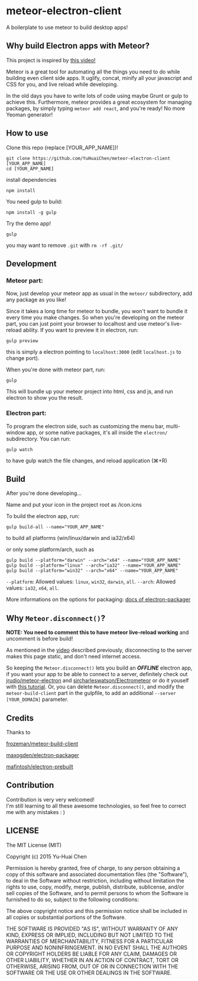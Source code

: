 # meteor-electron-client
A boilerplate to use meteor to build desktop apps!

## Why build Electron apps with Meteor?

This project is inspired by [this video!](https://youtu.be/Xgb9NTxPqVY)

Meteor is a great tool for automating all the things you need to do
while building even client side apps. It uglify, concat, minify all
your javascript and CSS for you, and live reload while developing.

In the old days you have to write lots of code using maybe Grunt or
gulp to achieve this. Furthermore, meteor provides a great ecosystem
for managing packages, by simply typing `meteor add react`, and
you're ready! No more Yeoman generator!


## How to use

Clone this repo (replace [YOUR_APP_NAME])!

```
git clone https://github.com/YuHuaiChen/meteor-electron-client [YOUR_APP_NAME]
cd [YOUR_APP_NAME]
```

install dependencies

```
npm install
```

You need gulp to build:

```
npm install -g gulp
```

Try the demo app!

```
gulp
```

you may want to remove `.git` with `rm -rf .git/`  


## Development

### Meteor part:

Now, just develop your meteor app as usual in the `meteor/` subdirectory, add any package as you like!

Since it takes a long time for meteor to bundle, you won't want to bundle it
 every time you make changes. So when you're developing on the meteor part, you
 can just point your browser to localhost and use meteor's live-reload ability.
If you want to preview it in electron, run:

```
gulp preview
```

this is simply a electron pointing to `localhost:3000` (edit `localhost.js` to change port).

When you're done with meteor part, run:

```
gulp
```

This will bundle up your meteor project into html, css and js, and run electron
 to show you the result.

### Electron part:

To program the electron side, such as customizing the menu bar, multi-window app,
 or some native packages, it's all inside the `electron/` subdirectory.
You can run:

```
gulp watch
```

to have gulp watch the file changes, and reload application (⌘+R)


## Build

After you're done developing...

Name and put your icon in the project root as /icon.icns

To build the electron app, run:

```
gulp build-all --name="YOUR_APP_NAME"
```
to build all platforms (win/linux/darwin and ia32/x64)

or only some platform/arch, such as
```
gulp build --platform="darwin" --arch="x64" --name="YOUR_APP_NAME"
gulp build --platform="linux" --arch="ia32" --name="YOUR_APP_NAME"
gulp build --platform="win32" --arch="x64" --name="YOUR_APP_NAME"
```

`--platform`: Allowed values: `linux`, `win32`, `darwin`, `all`.
`--arch`: Allowed values: `ia32`, `x64`, `all`.


More informations on the options for packaging: [docs of electron-packager](https://github.com/maxogden/electron-packager)


## Why `Meteor.disconnect()`?

**NOTE: You need to comment this to have meteor live-reload working**
and uncomment is before build!

As mentioned in the [video](https://youtu.be/Xgb9NTxPqVY) described
previously, disconnecting to the server makes this page static, and
don't need internet access.

So keeping the `Meteor.disconnect()` lets you build an ***OFFLINE***
electron app, if you want your app to be able to connect to a server,
definitely check out
[jrudio/meteor-electron](https://github.com/jrudio/meteor-electron)
and [sircharleswatson/Electrometeor](https://github.com/sircharleswatson/Electrometeor)
or do it youself with [this tutorial](https://medium.com/@guidouil/cross-platform-desktop-apps-with-meteor-and-electron-5355eb9e351).
Or, you can delete `Meteor.disconnect()`, and modify the
`meteor-build-client` part in the gulpfile, to add an additional
`--server [YOUR_DOMAIN]` parameter.


## Credits

Thanks to

[frozeman/meteor-build-client](https://github.com/frozeman/meteor-build-client)

[maxogden/electron-packager](https://github.com/maxogden/electron-packager)

[mafintosh/electron-prebuilt](https://github.com/mafintosh/electron-prebuilt)


## Contribution

Contribution is very very welcomed!  
I'm still learning to all these awesome technologies, so feel free to
correct me with any mistakes : )


## LICENSE
The MIT License (MIT)

Copyright (c) 2015 Yu-Huai Chen

Permission is hereby granted, free of charge, to any person obtaining a copy
of this software and associated documentation files (the "Software"), to deal
in the Software without restriction, including without limitation the rights
to use, copy, modify, merge, publish, distribute, sublicense, and/or sell
copies of the Software, and to permit persons to whom the Software is
furnished to do so, subject to the following conditions:

The above copyright notice and this permission notice shall be included in all
copies or substantial portions of the Software.

THE SOFTWARE IS PROVIDED "AS IS", WITHOUT WARRANTY OF ANY KIND, EXPRESS OR
IMPLIED, INCLUDING BUT NOT LIMITED TO THE WARRANTIES OF MERCHANTABILITY,
FITNESS FOR A PARTICULAR PURPOSE AND NONINFRINGEMENT. IN NO EVENT SHALL THE
AUTHORS OR COPYRIGHT HOLDERS BE LIABLE FOR ANY CLAIM, DAMAGES OR OTHER
LIABILITY, WHETHER IN AN ACTION OF CONTRACT, TORT OR OTHERWISE, ARISING FROM,
OUT OF OR IN CONNECTION WITH THE SOFTWARE OR THE USE OR OTHER DEALINGS IN THE
SOFTWARE.
